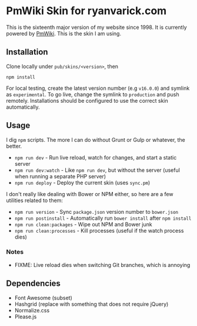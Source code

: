 # PmWiki Skin for ryanvarick.com

This is the sixteenth major version of my website since 1998. It is currently powered by [PmWiki](http://www.pmwiki.org). This is the skin I am using.

## Installation

Clone locally under `pub/skins/<version>`, then

    npm install

For local testing, create the latest version number (e.g `v16.0.0`) and symlink as `experimental`. To go live, change the symlink to `production` and push remotely. Installations should be configured to use the correct skin automatically.

## Usage

I dig `npm` scripts. The more I can do without Grunt or Gulp or whatever, the better.

* `npm run dev` - Run live reload, watch for changes, and start a static server
* `npm run dev:watch` - Like `npm run dev`, but without the server (useful when running a separate PHP server)
* `npm run deploy` - Deploy the current skin (uses `sync.pm`)

I don't really like dealing with Bower or NPM either, so here are a few utilities related to them:

* `npm run version` - Sync `package.json` version number to `bower.json`
* `npm run postinstall` - Automatically run `bower install` after `npm install`
* `npm run clean:packages` - Wipe out NPM and Bower junk
* `npm run clean:processes` - Kill processes (useful if the watch process dies)

### Notes

* FIXME: Live reload dies when switching Git branches, which is annoying

## Dependencies

* Font Awesome (subset)
* Hashgrid (replace with something that does not require jQuery)
* Normalize.css
* Please.js
